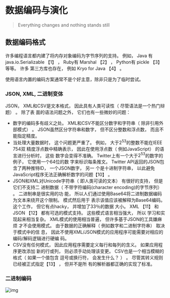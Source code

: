 # 数据编码与演化



> Everything changes and nothing stands still  

## 数据编码格式

许多编程语言都内建了将内存对象编码为字节序列的支持。 例如， Java
有 java.io.Serializable 【1】 ， Ruby有 Marshal 【2】 ， Python有 pickle 【3】 等等。 许多
第三方库也存在， 例如 Kryo for Java 【4】 。  

使用语言内置的编码方案通常不是个好主意，除非只是为了临时尝试。  

### JSON, XML, 二进制变体

JSON， XML和CSV是文本格式， 因此具有人类可读性（ 尽管语法是一个热门辩题） 。 除了表
面的语法问题之外， 它们也有一些微妙的问题：  

+ 数字的编码多有歧义之处。 XML和CSV不能区分数字和字符串（ 除非引用外部模式） 。
  JSON虽然区分字符串和数字， 但不区分整数和浮点数， 而且不能指定精度。
+ 当处理大量数据时， 这个问题更严重了。 例如， 大于$2^{53}$的整数不能在IEEE 754双
  精度浮点数中精确表示， 因此在使用浮点数（ 例如JavaScript） 的语言进行分析时， 这些
  数字会变得不准确。 Twitter上有一个大于$2^{53}$的数字的例子， 它使用一个64位的数
  字来标识每条推文。 Twitter API返回的JSON包含了两种推特ID， 一个JSON数字， 另一
  个是十进制字符串， 以此避免JavaScript程序无法正确解析数字的问题【10】 。
+ JSON和XML对Unicode字符串（ 即人类可读的文本） 有很好的支持， 但是它们不支持二
  进制数据（ 不带字符编码(character encoding)的字节序列） 。 二进制串是很实用的功
  能， 所以人们通过使用Base64将二进制数据编码为文本来绕开这个限制。 模式然后用于
  表示该值应该被解释为Base64编码。 这个工作， 但它有点hacky， 并增加了33％的数据
  大小。 XML 【11】 和JSON 【12】 都有可选的模式支持。 这些模式语言相当强大， 所以
  学习和实现起来相当复杂。 XML模式的使用相当普遍， 但许多基于JSON的工具嫌麻烦
  才不会使用模式。 由于数据的正确解释（ 例如数字和二进制字符串） 取决于模式中的信
  息， 因此不使用XML/JSON模式的应用程序可能需要对相应的编码/解码逻辑进行硬编
  码。
+ CSV没有任何模式， 因此应用程序需要定义每行和每列的含义。 如果应用程序更改添加
  新的行或列， 则必须手动处理该变更。 CSV也是一个相当模糊的格式（ 如果一个值包含
  逗号或换行符， 会发生什么？ ） 。 尽管其转义规则已经被正式指定【13】 ， 但并不是所
  有的解析器都正确的实现了标准。  

### 二进制编码

![img](https://github.com/Qasak/distributed-system/blob/master/%E6%95%B0%E6%8D%AE%E7%B3%BB%E7%BB%9F%E7%9A%84%E5%9F%BA%E7%9F%B3/%E7%BC%96%E7%A0%81%E4%B8%8E%E6%BC%94%E5%8C%96/messagepack-json.png)